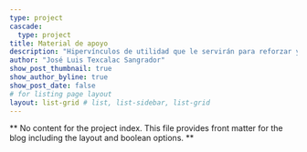 ```yaml
---
type: project
cascade:
  type: project
title: Material de apoyo
description: "Hipervínculos de utilidad que le servirán para reforzar y complementar los contenidos del curso"
author: "José Luis Texcalac Sangrador"
show_post_thumbnail: true
show_author_byline: true
show_post_date: false
# for listing page layout
layout: list-grid # list, list-sidebar, list-grid
---
```


** No content for the project index. This file provides front matter for the blog including the layout and boolean options. **
